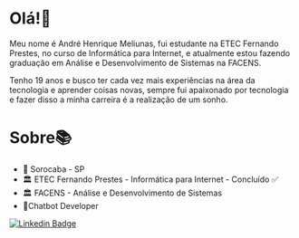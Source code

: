 # Olá!👋

Meu nome é André Henrique Meliunas, fui estudante na ETEC Fernando Prestes, no curso de Informática para Internet, e atualmente estou fazendo graduação em Análise e Desenvolvimento de Sistemas na FACENS.

Tenho 19 anos e busco ter cada vez mais experiências na área da tecnologia e aprender coisas novas,  sempre fui apaixonado por tecnologia e fazer disso a minha carreira é a realização de um sonho.


# Sobre📚
- 📍 Sorocaba - SP
- 🏛 ETEC Fernando Prestes - Informática para Internet - Concluído ✅
- 🏛 FACENS - Análise e Desenvolvimento de Sistemas
- 🤖Chatbot Developer

[![Linkedin Badge](https://img.shields.io/badge/-LinkedIn-blue?style=flat-square&logo=Linkedin&logoColor=white&link=https://www.linkedin.com/in/andr%C3%A9-henrique-da-silva-meliunas-401598186/)](https://www.linkedin.com/in/andr%C3%A9-henrique-da-silva-meliunas-401598186/)
